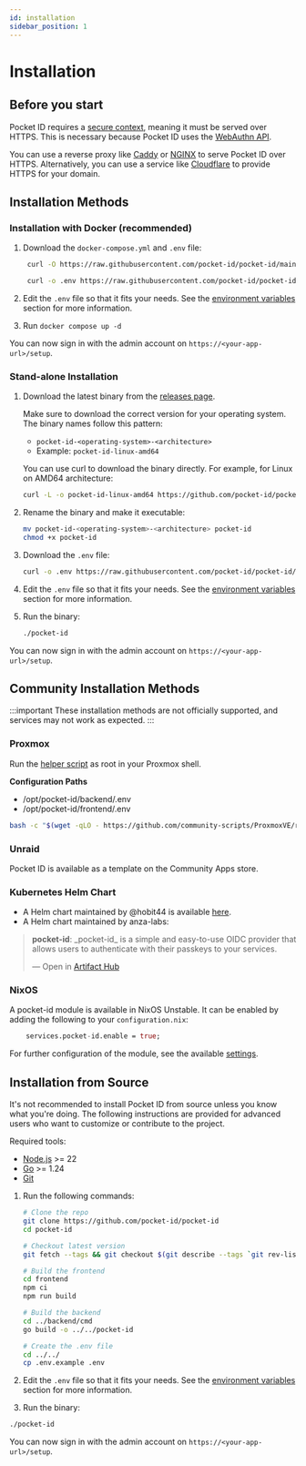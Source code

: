 ```yaml
---
id: installation
sidebar_position: 1
---
```


# Installation

## Before you start

Pocket ID requires a [secure context](https://developer.mozilla.org/en-US/docs/Web/Security/Secure_Contexts), meaning it must be served over HTTPS. This is necessary because Pocket ID uses the [WebAuthn API](https://developer.mozilla.org/en-US/docs/Web/API/Web_Authentication_API).

You can use a reverse proxy like [Caddy](https://caddyserver.com/) or [NGINX](https://www.nginx.com/) to serve Pocket ID over HTTPS. Alternatively, you can use a service like [Cloudflare](https://www.cloudflare.com/) to provide HTTPS for your domain.

## Installation Methods

### Installation with Docker (recommended)

1. Download the `docker-compose.yml` and `.env` file:

   ```bash
    curl -O https://raw.githubusercontent.com/pocket-id/pocket-id/main/docker-compose.yml

    curl -o .env https://raw.githubusercontent.com/pocket-id/pocket-id/main/.env.example
   ```

2. Edit the `.env` file so that it fits your needs. See the [environment variables](/docs/configuration/environment-variables) section for more information.
3. Run `docker compose up -d`

You can now sign in with the admin account on `https://<your-app-url>/setup`.

### Stand-alone Installation

1. Download the latest binary from the [releases page](https://github.com/pocket-id/pocket-id/releases/latest).

   Make sure to download the correct version for your operating system. The binary names follow this pattern:

   - `pocket-id-<operating-system>-<architecture>`
   - Example: `pocket-id-linux-amd64`

   You can use curl to download the binary directly. For example, for Linux on AMD64 architecture:

   ```bash
   curl -L -o pocket-id-linux-amd64 https://github.com/pocket-id/pocket-id/releases/latest/download/pocket-id-linux-amd64
   ```

2. Rename the binary and make it executable:

   ```bash
   mv pocket-id-<operating-system>-<architecture> pocket-id
   chmod +x pocket-id
   ```

3. Download the `.env` file:

   ```bash
   curl -o .env https://raw.githubusercontent.com/pocket-id/pocket-id/main/.env.example
   ```

4. Edit the `.env` file so that it fits your needs. See the [environment variables](/docs/configuration/environment-variables) section for more information.
5. Run the binary:

   ```bash
   ./pocket-id
   ```

You can now sign in with the admin account on `https://<your-app-url>/setup`.

## Community Installation Methods

:::important
These installation methods are not officially supported, and services may not work as expected.
:::

### Proxmox

Run the [helper script](https://community-scripts.github.io/ProxmoxVE/scripts?id=pocketid) as root in your Proxmox shell.

**Configuration Paths**

- /opt/pocket-id/backend/.env
- /opt/pocket-id/frontend/.env

```bash
bash -c "$(wget -qLO - https://github.com/community-scripts/ProxmoxVE/raw/main/ct/pocketid.sh)"
```

### Unraid

Pocket ID is available as a template on the Community Apps store.

### Kubernetes Helm Chart

- A Helm chart maintained by @hobit44 is available [here](https://github.com/hobbit44/pocket-id-helm).
- A Helm chart maintained by anza-labs:

<div class="artifacthub-widget" data-url="https://artifacthub.io/packages/helm/anza-labs/pocket-id" data-theme="light" data-header="true" data-stars="true" data-responsive="false"><blockquote><p lang="en" dir="ltr"><b>pocket-id</b>: _pocket-id_ is a simple and easy-to-use OIDC provider that allows users to authenticate with their passkeys to your services. </p>&mdash; Open in <a href="https://artifacthub.io/packages/helm/anza-labs/pocket-id">Artifact Hub</a></blockquote></div><script async src="https://artifacthub.io/artifacthub-widget.js"></script>

### NixOS

A pocket-id module is available in NixOS Unstable.
It can be enabled by adding the following to your `configuration.nix`:

```nix
    services.pocket-id.enable = true;
```

For further configuration of the module, see the available [settings](https://search.nixos.org/options?channel=unstable&from=0&size=50&sort=relevance&type=packages&query=pocket-id).

## Installation from Source

It's not recommended to install Pocket ID from source unless you know what you're doing. The following instructions are provided for advanced users who want to customize or contribute to the project.

Required tools:

- [Node.js](https://nodejs.org/en/download/) >= 22
- [Go](https://golang.org/doc/install) >= 1.24
- [Git](https://git-scm.com/downloads)

1. Run the following commands:

   ```bash
   # Clone the repo
   git clone https://github.com/pocket-id/pocket-id
   cd pocket-id

   # Checkout latest version
   git fetch --tags && git checkout $(git describe --tags `git rev-list --tags --max-count=1`)

   # Build the frontend
   cd frontend
   npm ci
   npm run build

   # Build the backend
   cd ../backend/cmd
   go build -o ../../pocket-id

   # Create the .env file
   cd ../../
   cp .env.example .env
   ```

2. Edit the `.env` file so that it fits your needs. See the [environment variables](/docs/configuration/environment-variables) section for more information.
3. Run the binary:

```bash
./pocket-id
```

You can now sign in with the admin account on `https://<your-app-url>/setup`.
